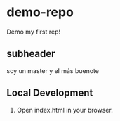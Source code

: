 # demo-repo
Demo my first rep!


## subheader

soy un master y el más buenote

## Local Development

1. Open index.html in your browser.

